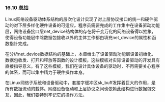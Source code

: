 ### 16.10 总结

Linux网络设备驱动体系结构的层次化设计实现了对上层协议接口的统一和硬件驱动的对下层多样化硬件设备的可适应。程序员需要完成的工作集中在设备驱动功能层，网络设备接口层net_device结构体的存在将千变万化的网络设备得以抽象，使得设备功能层中除数据包接收以外的主体工作都由填充net_device的属性和函数指针完成。

在分析net_device数据结构的基础上，本章给出了设备驱动功能层设备初始化、数据包收发、打开和释放等函数的设计模板，这些模板对实际设备驱动的开发具有直接指导意义。有了这些模板，我们在设计具体设备的驱动时，不再需要关心程序的体系，而可以集中精力于硬件操作本身。

在Linux网络子系统和设备驱动中，套接字缓冲区sk_buff发挥着巨大的作用，是所有数据流动的载体。网络设备驱动和上层协议之间也依赖此结构进行数据包交互，因此，我们要特别牢记它的操作方法。

